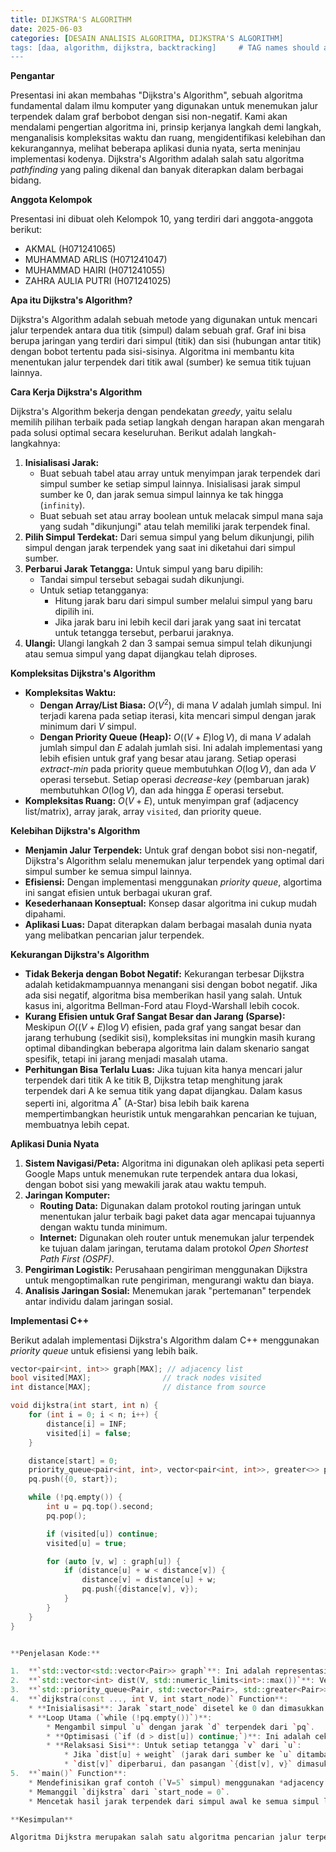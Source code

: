 ```yaml
---
title: DIJKSTRA'S ALGORITHM
date: 2025-06-03
categories: [DESAIN ANALISIS ALGORITMA, DIJKSTRA'S ALGORITHM]
tags: [daa, algorithm, dijkstra, backtracking]     # TAG names should always be lowercase
---
```



**Pengantar**

Presentasi ini akan membahas "Dijkstra's Algorithm", sebuah algoritma fundamental dalam ilmu komputer yang digunakan untuk menemukan jalur terpendek dalam graf berbobot dengan sisi non-negatif. Kami akan mendalami pengertian algoritma ini, prinsip kerjanya langkah demi langkah, menganalisis kompleksitas waktu dan ruang, mengidentifikasi kelebihan dan kekurangannya, melihat beberapa aplikasi dunia nyata, serta meninjau implementasi kodenya. Dijkstra's Algorithm adalah salah satu algoritma *pathfinding* yang paling dikenal dan banyak diterapkan dalam berbagai bidang.

**Anggota Kelompok**

Presentasi ini dibuat oleh Kelompok 10, yang terdiri dari anggota-anggota berikut:
* AKMAL (H071241065)
* MUHAMMAD ARLIS (H071241047)
* MUHAMMAD HAIRI (H071241055)
* ZAHRA AULIA PUTRI (H071241025)

**Apa itu Dijkstra's Algorithm?**

Dijkstra's Algorithm adalah sebuah metode yang digunakan untuk mencari jalur terpendek antara dua titik (simpul) dalam sebuah graf. Graf ini bisa berupa jaringan yang terdiri dari simpul (titik) dan sisi (hubungan antar titik) dengan bobot tertentu pada sisi-sisinya. Algoritma ini membantu kita menentukan jalur terpendek dari titik awal (sumber) ke semua titik tujuan lainnya.

**Cara Kerja Dijkstra's Algorithm**

Dijkstra's Algorithm bekerja dengan pendekatan *greedy*, yaitu selalu memilih pilihan terbaik pada setiap langkah dengan harapan akan mengarah pada solusi optimal secara keseluruhan. Berikut adalah langkah-langkahnya:

1.  **Inisialisasi Jarak:**
    * Buat sebuah tabel atau array untuk menyimpan jarak terpendek dari simpul sumber ke setiap simpul lainnya. Inisialisasi jarak simpul sumber ke 0, dan jarak semua simpul lainnya ke tak hingga (`infinity`).
    * Buat sebuah set atau array boolean untuk melacak simpul mana saja yang sudah "dikunjungi" atau telah memiliki jarak terpendek final.
2.  **Pilih Simpul Terdekat:** Dari semua simpul yang belum dikunjungi, pilih simpul dengan jarak terpendek yang saat ini diketahui dari simpul sumber.
3.  **Perbarui Jarak Tetangga:** Untuk simpul yang baru dipilih:
    * Tandai simpul tersebut sebagai sudah dikunjungi.
    * Untuk setiap tetangganya:
        * Hitung jarak baru dari simpul sumber melalui simpul yang baru dipilih ini.
        * Jika jarak baru ini lebih kecil dari jarak yang saat ini tercatat untuk tetangga tersebut, perbarui jaraknya.
4.  **Ulangi:** Ulangi langkah 2 dan 3 sampai semua simpul telah dikunjungi atau semua simpul yang dapat dijangkau telah diproses.

**Kompleksitas Dijkstra's Algorithm**

* **Kompleksitas Waktu:**
    * **Dengan Array/List Biasa:** $O(V^2)$, di mana $V$ adalah jumlah simpul. Ini terjadi karena pada setiap iterasi, kita mencari simpul dengan jarak minimum dari $V$ simpul.
    * **Dengan Priority Queue (Heap):** $O((V+E) \log V)$, di mana $V$ adalah jumlah simpul dan $E$ adalah jumlah sisi. Ini adalah implementasi yang lebih efisien untuk graf yang besar atau jarang. Setiap operasi *extract-min* pada priority queue membutuhkan $O(\log V)$, dan ada $V$ operasi tersebut. Setiap operasi *decrease-key* (pembaruan jarak) membutuhkan $O(\log V)$, dan ada hingga $E$ operasi tersebut.
* **Kompleksitas Ruang:** $O(V+E)$, untuk menyimpan graf (adjacency list/matrix), array jarak, array `visited`, dan priority queue.

**Kelebihan Dijkstra's Algorithm**

* **Menjamin Jalur Terpendek:** Untuk graf dengan bobot sisi non-negatif, Dijkstra's Algorithm selalu menemukan jalur terpendek yang optimal dari simpul sumber ke semua simpul lainnya.
* **Efisiensi:** Dengan implementasi menggunakan *priority queue*, algortima ini sangat efisien untuk berbagai ukuran graf.
* **Kesederhanaan Konseptual:** Konsep dasar algoritma ini cukup mudah dipahami.
* **Aplikasi Luas:** Dapat diterapkan dalam berbagai masalah dunia nyata yang melibatkan pencarian jalur terpendek.

**Kekurangan Dijkstra's Algorithm**

* **Tidak Bekerja dengan Bobot Negatif:** Kekurangan terbesar Dijkstra adalah ketidakmampuannya menangani sisi dengan bobot negatif. Jika ada sisi negatif, algoritma bisa memberikan hasil yang salah. Untuk kasus ini, algoritma Bellman-Ford atau Floyd-Warshall lebih cocok.
* **Kurang Efisien untuk Graf Sangat Besar dan Jarang (Sparse):** Meskipun $O((V+E) \log V)$ efisien, pada graf yang sangat besar dan jarang terhubung (sedikit sisi), kompleksitas ini mungkin masih kurang optimal dibandingkan beberapa algoritma lain dalam skenario sangat spesifik, tetapi ini jarang menjadi masalah utama.
* **Perhitungan Bisa Terlalu Luas:** Jika tujuan kita hanya mencari jalur terpendek dari titik A ke titik B, Dijkstra tetap menghitung jarak terpendek dari A ke semua titik yang dapat dijangkau. Dalam kasus seperti ini, algoritma $A^*$ (A-Star) bisa lebih baik karena mempertimbangkan heuristik untuk mengarahkan pencarian ke tujuan, membuatnya lebih cepat.

**Aplikasi Dunia Nyata**

1.  **Sistem Navigasi/Peta:** Algoritma ini digunakan oleh aplikasi peta seperti Google Maps untuk menemukan rute terpendek antara dua lokasi, dengan bobot sisi yang mewakili jarak atau waktu tempuh.
2.  **Jaringan Komputer:**
    * **Routing Data:** Digunakan dalam protokol routing jaringan untuk menentukan jalur terbaik bagi paket data agar mencapai tujuannya dengan waktu tunda minimum.
    * **Internet:** Digunakan oleh router untuk menemukan jalur terpendek ke tujuan dalam jaringan, terutama dalam protokol *Open Shortest Path First (OSPF)*.
3.  **Pengiriman Logistik:** Perusahaan pengiriman menggunakan Dijkstra untuk mengoptimalkan rute pengiriman, mengurangi waktu dan biaya.
4.  **Analisis Jaringan Sosial:** Menemukan jarak "pertemanan" terpendek antar individu dalam jaringan sosial.

**Implementasi C++**

Berikut adalah implementasi Dijkstra's Algorithm dalam C++ menggunakan *priority queue* untuk efisiensi yang lebih baik.

```cpp
vector<pair<int, int>> graph[MAX]; // adjacency list
bool visited[MAX];                // track nodes visited
int distance[MAX];                // distance from source

void dijkstra(int start, int n) {
    for (int i = 0; i < n; i++) {
        distance[i] = INF;
        visited[i] = false;
    }

    distance[start] = 0;
    priority_queue<pair<int, int>, vector<pair<int, int>>, greater<>> pq;
    pq.push({0, start});

    while (!pq.empty()) {
        int u = pq.top().second;
        pq.pop();

        if (visited[u]) continue;
        visited[u] = true;

        for (auto [v, w] : graph[u]) {
            if (distance[u] + w < distance[v]) {
                distance[v] = distance[u] + w;
                pq.push({distance[v], v});
            }
        }
    }
}


**Penjelasan Kode:**

1.  **`std::vector<std::vector<Pair>> graph`**: Ini adalah representasi *adjacency list* dari graf. Setiap elemen `graph[u]` adalah sebuah vektor dari `Pair`s. Setiap `Pair` `{v, weight}` berarti ada sisi dari simpul `u` ke simpul `v` dengan bobot `weight`.
2.  **`std::vector<int> dist(V, std::numeric_limits<int>::max())`**: Vektor ini menyimpan jarak terpendek yang diketahui dari `start_node` ke setiap simpul. Awalnya, semua jarak disetel ke nilai maksimum integer (tak hingga) kecuali untuk `start_node` itu sendiri.
3.  **`std::priority_queue<Pair, std::vector<Pair>, std::greater<Pair>> pq`**: Ini adalah *min-priority queue*. Ia menyimpan pasangan `{jarak, simpul}`. `std::greater<Pair>` digunakan untuk mengubah perilaku default `priority_queue` dari *max-heap* menjadi *min-heap*, sehingga elemen dengan jarak terkecil selalu berada di bagian atas.
4.  **`dijkstra(const ..., int V, int start_node)` Function**:
    * **Inisialisasi**: Jarak `start_node` disetel ke 0 dan dimasukkan ke `pq`.
    * **Loop Utama (`while (!pq.empty())`)**:
        * Mengambil simpul `u` dengan jarak `d` terpendek dari `pq`.
        * **Optimisasi (`if (d > dist[u]) continue;`)**: Ini adalah cek penting. Jika jarak `d` yang baru saja diambil dari `pq` lebih besar dari `dist[u]` yang sudah ada, berarti kita sudah menemukan jalur yang lebih pendek ke `u` sebelumnya. Jadi, kita bisa melewati pemrosesan ini untuk menghindari perhitungan yang tidak perlu.
        * **Relaksasi Sisi**: Untuk setiap tetangga `v` dari `u`:
            * Jika `dist[u] + weight` (jarak dari sumber ke `u` ditambah bobot sisi `u` ke `v`) lebih kecil dari `dist[v]` saat ini, maka jalur baru ini lebih pendek.
            * `dist[v]` diperbarui, dan pasangan `{dist[v], v}` dimasukkan ke `pq`.
5.  **`main()` Function**:
    * Mendefinisikan graf contoh (`V=5` simpul) menggunakan *adjacency list*.
    * Memanggil `dijkstra` dari `start_node = 0`.
    * Mencetak hasil jarak terpendek dari simpul awal ke semua simpul lainnya.

**Kesimpulan**

Algoritma Dijkstra merupakan salah satu algoritma pencarian jalur terpendek yang paling efisien dan banyak digunakan dalam teori graf. Algoritma ini bekerja dengan cara mencari jalur terpendek dari satu simpul sumber ke semua simpul lainnya dalam graf berbobot non-negatif. Melalui pendekatan *greedy*, Dijkstra memastikan bahwa setiap langkahnya mendekatkan solusi menuju hasil optimal. Keunggulan utama algoritma ini terletak pada keakuratannya dan efisiensinya, terutama jika dikombinasikan dengan struktur data seperti *priority queue* atau *min-heap*. Dalam implementasi praktis, algoritma Dijkstra sangat berguna dalam berbagai bidang seperti jaringan komputer, sistem navigasi, dan pemodelan transportasi.